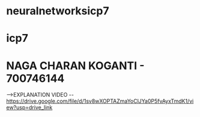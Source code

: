# neuralnetworksicp7
# icp7
# NAGA CHARAN KOGANTI - 700746144

-->EXPLANATION VIDEO -- https://drive.google.com/file/d/1sv8wXOPTAZmaYoClJYa0P5fvAyxTmdK1/view?usp=drive_link
